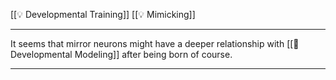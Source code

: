 [[💡 Developmental Training]]
[[💡 Mimicking]]



 

---

It seems that mirror neurons might have a deeper relationship with [[🧩 Developmental Modeling]] after being born of course.

---
